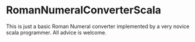 # RomanNumeralConverterScala

This is just a basic Roman Numeral converter implemented by a very novice scala programmer. All advice is welcome.
